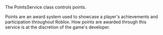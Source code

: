 The PointsService class controls points.

Points are an award system used to showcase a player's achievements and
participation throughout Roblox. How points are awarded through this service
is at the discretion of the game's developer.